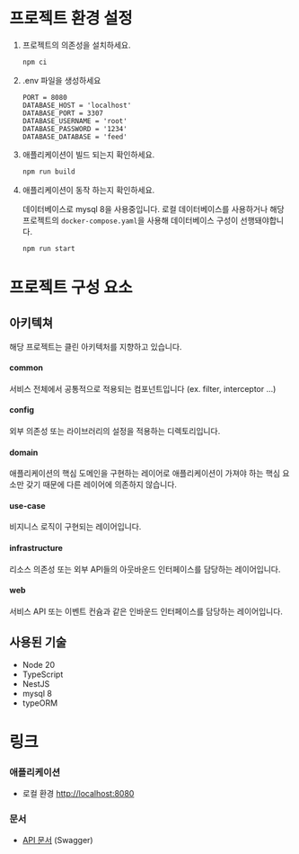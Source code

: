 # 프로젝트 환경 설정

1. 프로젝트의 의존성을 설치하세요.

   ```bash
   npm ci
   ```

2. .env 파일을 생성하세요

   ```
   PORT = 8080
   DATABASE_HOST = 'localhost'
   DATABASE_PORT = 3307
   DATABASE_USERNAME = 'root'
   DATABASE_PASSWORD = '1234'
   DATABASE_DATABASE = 'feed'
   ```

3. 애플리케이션이 빌드 되는지 확인하세요.

   ```bash
   npm run build
   ```

4. 애플리케이션이 동작 하는지 확인하세요.

   데이터베이스로 mysql 8을 사용중입니다.
   로컬 데이터베이스를 사용하거나 해당 프로젝트의 `docker-compose.yaml`을 사용해 데이터베이스 구성이 선행돼야합니다.

   ```bash
   npm run start
   ```

# 프로젝트 구성 요소

## 아키텍쳐

해당 프로젝트는 클린 아키텍처를 지향하고 있습니다.

#### common

서비스 전체에서 공통적으로 적용되는 컴포넌트입니다
(ex. filter, interceptor ...)

#### config

외부 의존성 또는 라이브러리의 설정을 적용하는 디렉토리입니다.

#### domain

애플리케이션의 핵심 도메인을 구현하는 레이어로 애플리케이션이 가져야 하는 핵심 요소만 갖기 때문에 다른 레이어에 의존하지 않습니다.

#### use-case

비지니스 로직이 구현되는 레이어입니다.

#### infrastructure

리소스 의존성 또는 외부 API들의 아웃바운드 인터페이스를 담당하는 레이어입니다.

#### web

서비스 API 또는 이벤트 컨슘과 같은 인바운드 인터페이스를 담당하는 레이어입니다.

## 사용된 기술

- Node 20
- TypeScript
- NestJS
- mysql 8
- typeORM

# 링크

### 애플리케이션

- 로컬 환경 <http://localhost:8080>

### 문서

- [API 문서](http://localhost:8080/docs) (Swagger)
